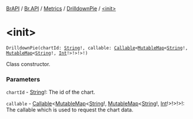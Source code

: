 [BrAPI](../../../index.md) / [Br.API](../../index.md) / [Metrics](../index.md) / [DrilldownPie](index.md) / [&lt;init&gt;](./-init-.md)

# &lt;init&gt;

`DrilldownPie(chartId: `[`String`](https://kotlinlang.org/api/latest/jvm/stdlib/kotlin/-string/index.html)`!, callable: `[`Callable`](https://docs.oracle.com/javase/8/docs/api/java/util/concurrent/Callable.html)`<`[`MutableMap`](https://kotlinlang.org/api/latest/jvm/stdlib/kotlin.collections/-mutable-map/index.html)`<`[`String`](https://kotlinlang.org/api/latest/jvm/stdlib/kotlin/-string/index.html)`!, `[`MutableMap`](https://kotlinlang.org/api/latest/jvm/stdlib/kotlin.collections/-mutable-map/index.html)`<`[`String`](https://kotlinlang.org/api/latest/jvm/stdlib/kotlin/-string/index.html)`!, `[`Int`](https://kotlinlang.org/api/latest/jvm/stdlib/kotlin/-int/index.html)`!>!>!>!)`

Class constructor.

### Parameters

`chartId` - [String](https://kotlinlang.org/api/latest/jvm/stdlib/kotlin/-string/index.html)!: The id of the chart.

`callable` - [Callable](https://docs.oracle.com/javase/8/docs/api/java/util/concurrent/Callable.html)&lt;[MutableMap](https://kotlinlang.org/api/latest/jvm/stdlib/kotlin.collections/-mutable-map/index.html)&lt;[String](https://kotlinlang.org/api/latest/jvm/stdlib/kotlin/-string/index.html)!,&nbsp;[MutableMap](https://kotlinlang.org/api/latest/jvm/stdlib/kotlin.collections/-mutable-map/index.html)&lt;[String](https://kotlinlang.org/api/latest/jvm/stdlib/kotlin/-string/index.html)!,&nbsp;[Int](https://kotlinlang.org/api/latest/jvm/stdlib/kotlin/-int/index.html)!&gt;!&gt;!&gt;!: The callable which is used to request the chart data.